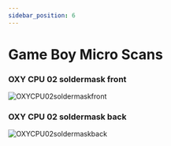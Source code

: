 ```yaml
---
sidebar_position: 6
---
```


# Game Boy Micro Scans

### OXY CPU 02 soldermask front
![OXYCPU02soldermaskfront](https://cdn.shopify.com/s/files/1/0650/5798/0556/files/oxy2-soldermaskfront.png?v=1746553087)


### OXY CPU 02 soldermask back
![OXYCPU02soldermaskback](https://cdn.shopify.com/s/files/1/0650/5798/0556/files/oxy2-soldermaskback.png?v=1746553086)

